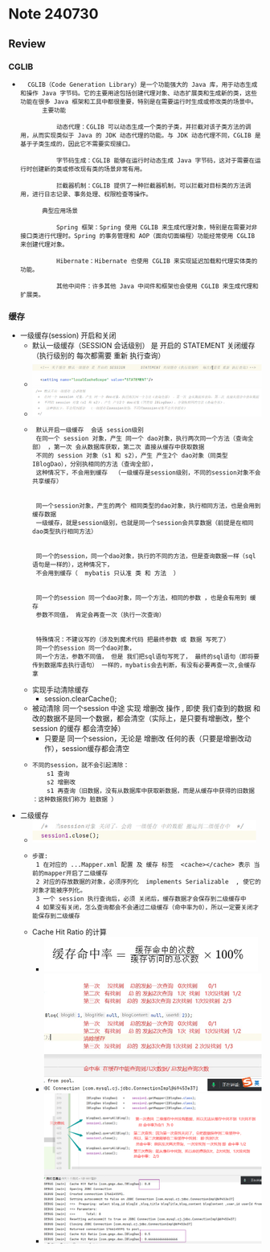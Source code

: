 # Note 240730
## Review

### CGLIB
- ````
    CGLIB（Code Generation Library）是一个功能强大的 Java 库，用于动态生成和操作 Java 字节码。它的主要用途包括创建代理对象、动态扩展类和生成新的类，这些功能在很多 Java 框架和工具中都很重要，特别是在需要运行时生成或修改类的场景中。
        主要功能
        
            动态代理：CGLIB 可以动态生成一个类的子类，并拦截对该子类方法的调用，从而实现类似于 Java 的 JDK 动态代理的功能。与 JDK 动态代理不同，CGLIB 是基于子类生成的，因此它不需要实现接口。
        
            字节码生成：CGLIB 能够在运行时动态生成 Java 字节码，这对于需要在运行时创建新的类或修改现有类的场景非常有用。
        
            拦截器机制：CGLIB 提供了一种拦截器机制，可以拦截对目标类的方法调用，进行日志记录、事务处理、权限检查等操作。
    
        典型应用场景
        
            Spring 框架：Spring 使用 CGLIB 来生成代理对象，特别是在需要对非接口类进行代理时。Spring 的事务管理和 AOP（面向切面编程）功能经常使用 CGLIB 来创建代理对象。
        
            Hibernate：Hibernate 也使用 CGLIB 来实现延迟加载和代理实体类的功能。
        
            其他中间件：许多其他 Java 中间件和框架也会使用 CGLIB 来生成代理和扩展类。
  
### 缓存
- 一级缓存(session) 开启和关闭
  - 默认一级缓存（SESSION  会话级别） 是 开启的       STATEMENT 关闭缓存（执行级别的  每次都需要 重新 执行查询）
  - ![img.png](img.png)
  - ![img_1.png](img_1.png)
  - ````
     默认开启一级缓存  会话 session级别
     在同一个 session 对象，产生 同一个 dao对象，执行两次同一个方法（查询全部） ，第一次 会从数据库获取，第二次 直接从缓存中获取数据
     不同的 session 对象（s1 和 s2），产生 产生2个 dao对象（同类型 IBlogDao），分别执相同的方法（查询全部），
     这种情况下，不会用到缓存  （一级缓存是session级别，不同的session对象不会共享缓存）
     
    
     同一个session对象，产生的两个 相同类型的dao对象，执行相同方法，也是会用到缓存数据
     一级缓存，就是session级别，也就是同一个session会共享数据（前提是在相同dao类型执行相同方法）
     
    
     同一个的session，同一个dao对象，执行的不同的方法，但是查询数据一样（sql语句是一样的），这种情况下，
     不会用到缓存（  mybatis 只认准 类 和 方法  ）
     
    
     同一个的session 同一个dao对象，同一个方法，相同的参数 ，也是会有用到 缓存
     参数不同值， 肯定会再查一次（执行一次查询）
     
    
     特殊情况：不建议写的（涉及到魔术代码 把最终参数 或 数据 写死了）
     同一个的session 同一个dao对象，
     同一个方法，参数不同值， 但是 我们把sql语句写死了， 最终的sql语句（即将要传到数据库去执行语句） 一样的，mybatis会去判断，有没有必要再查一次,会缓存拿
  - 实现手动清除缓存
    - session.clearCache();
  - 被动清除  同一个session 中途 实现 增删改 操作 , 即使 我们查到的数据 和改的数据不是同一个数据，都会清空（实际上，是只要有增删改，整个 session 的缓存 都会清空掉）
    - 只要是 同一个session，无论是 增删改 任何的表（只要是增删改动作），session缓存都会清空
  - `````` 
    不同的session，就不会引起清除：
        s1 查询
        s2 增删改
        s1 再查询（旧数据，没有从数据库中获取新数据，而是从缓存中获得的旧数据 ：这种数据我们称为 脏数据 ）   
- 二级缓存
  - ![img_2.png](img_2.png)
  - ``````
    步骤:
     1 在对应的 ...Mapper.xml 配置 及 缓存 标签  <cache></cache> 表示 当前的mapper开启了二级缓存
     2 对应的存放数据的对象，必须序列化  implements Serializable  , 使它的对象才能被序列化。
     3 一个 session 执行查询后，必须 关闭后，缓存数据才会保存到二级缓存中
     4 如果没有关闭，怎么查询都会不会通过二级缓存（命中率为0），所以一定要关闭才能保存到二级缓存
  - Cache Hit Ratio 的计算
    - ![img_3.png](img_3.png)
    - ![img_4.png](img_4.png)
    - ![img_5.png](img_5.png)